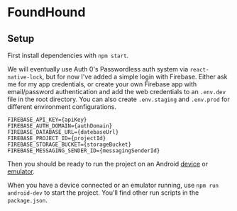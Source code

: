FoundHound
==========

## Setup

First install dependencies with `npm start`.

We will eventually use Auth 0's Passwordless auth system via `react-native-lock`, 
but for now I've added a simple login with Firebase. Either ask me for my app credentials, 
or create your own Firebase app with email/password authentication and add the web credentials to an 
`.env.dev` file in the root directory. You can also create `.env.staging` and `.env.prod` for 
different environment configurations.

```
FIREBASE_API_KEY={apiKey}
FIREBASE_AUTH_DOMAIN={authDomain}
FIREBASE_DATABASE_URL={datebaseUrl}
FIREBASE_PROJECT_ID={projectId}
FIREBASE_STORAGE_BUCKET={storageBucket}
FIREBASE_MESSAGING_SENDER_ID={messagingSenderId}
```

Then you should be ready to run the project on an Android [device](https://facebook.github.io/react-native/releases/0.23/docs/running-on-device-android.html#content)
or [emulator](https://facebook.github.io/react-native/releases/0.23/docs/android-setup.html).

When you have a device connected or an emulator running, use `npm run android-dev` to start the project. 
You'll find other run scripts in the `package.json`.
